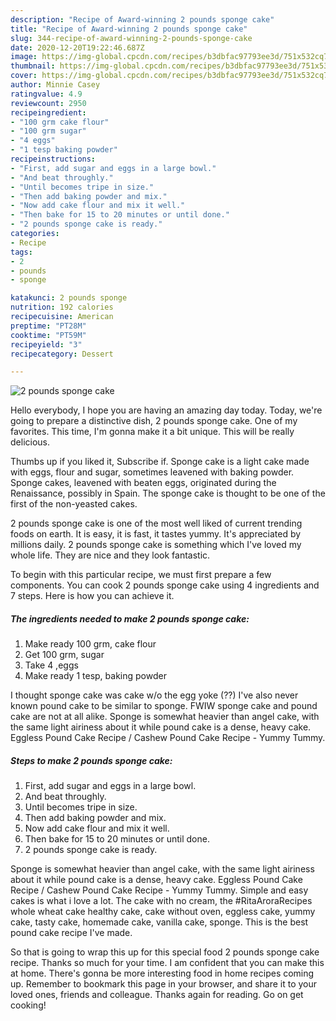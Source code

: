 ```yaml
---
description: "Recipe of Award-winning 2 pounds sponge cake"
title: "Recipe of Award-winning 2 pounds sponge cake"
slug: 344-recipe-of-award-winning-2-pounds-sponge-cake
date: 2020-12-20T19:22:46.687Z
image: https://img-global.cpcdn.com/recipes/b3dbfac97793ee3d/751x532cq70/2-pounds-sponge-cake-recipe-main-photo.jpg
thumbnail: https://img-global.cpcdn.com/recipes/b3dbfac97793ee3d/751x532cq70/2-pounds-sponge-cake-recipe-main-photo.jpg
cover: https://img-global.cpcdn.com/recipes/b3dbfac97793ee3d/751x532cq70/2-pounds-sponge-cake-recipe-main-photo.jpg
author: Minnie Casey
ratingvalue: 4.9
reviewcount: 2950
recipeingredient:
- "100 grm cake flour"
- "100 grm sugar"
- "4 eggs"
- "1 tesp baking powder"
recipeinstructions:
- "First, add sugar and eggs in a large bowl."
- "And beat throughly."
- "Until becomes tripe in size."
- "Then add baking powder and mix."
- "Now add cake flour and mix it well."
- "Then bake for 15 to 20 minutes or until done."
- "2 pounds sponge cake is ready."
categories:
- Recipe
tags:
- 2
- pounds
- sponge

katakunci: 2 pounds sponge 
nutrition: 192 calories
recipecuisine: American
preptime: "PT28M"
cooktime: "PT59M"
recipeyield: "3"
recipecategory: Dessert

---
```



![2 pounds sponge cake](https://img-global.cpcdn.com/recipes/b3dbfac97793ee3d/751x532cq70/2-pounds-sponge-cake-recipe-main-photo.jpg)

Hello everybody, I hope you are having an amazing day today. Today, we're going to prepare a distinctive dish, 2 pounds sponge cake. One of my favorites. This time, I'm gonna make it a bit unique. This will be really delicious.

Thumbs up if you liked it, Subscribe if. Sponge cake is a light cake made with eggs, flour and sugar, sometimes leavened with baking powder. Sponge cakes, leavened with beaten eggs, originated during the Renaissance, possibly in Spain. The sponge cake is thought to be one of the first of the non-yeasted cakes.

2 pounds sponge cake is one of the most well liked of current trending foods on earth. It is easy, it is fast, it tastes yummy. It's appreciated by millions daily. 2 pounds sponge cake is something which I've loved my whole life. They are nice and they look fantastic.


To begin with this particular recipe, we must first prepare a few components. You can cook 2 pounds sponge cake using 4 ingredients and 7 steps. Here is how you can achieve it.

<!--inarticleads1-->

##### The ingredients needed to make 2 pounds sponge cake:

1. Make ready 100 grm, cake flour
1. Get 100 grm, sugar
1. Take 4 ,eggs
1. Make ready 1 tesp, baking powder


I thought sponge cake was cake w/o the egg yoke (??) I&#39;ve also never known pound cake to be similar to sponge. FWIW sponge cake and pound cake are not at all alike. Sponge is somewhat heavier than angel cake, with the same light airiness about it while pound cake is a dense, heavy cake. Eggless Pound Cake Recipe / Cashew Pound Cake Recipe - Yummy Tummy. 

<!--inarticleads2-->

##### Steps to make 2 pounds sponge cake:

1. First, add sugar and eggs in a large bowl.
1. And beat throughly.
1. Until becomes tripe in size.
1. Then add baking powder and mix.
1. Now add cake flour and mix it well.
1. Then bake for 15 to 20 minutes or until done.
1. 2 pounds sponge cake is ready.


Sponge is somewhat heavier than angel cake, with the same light airiness about it while pound cake is a dense, heavy cake. Eggless Pound Cake Recipe / Cashew Pound Cake Recipe - Yummy Tummy. Simple and easy cakes is what i love a lot. The cake with no cream, the #RitaAroraRecipes whole wheat cake healthy cake, cake without oven, eggless cake, yummy cake, tasty cake, homemade cake, vanilla cake, sponge. This is the best pound cake recipe I&#39;ve made. 

So that is going to wrap this up for this special food 2 pounds sponge cake recipe. Thanks so much for your time. I am confident that you can make this at home. There's gonna be more interesting food in home recipes coming up. Remember to bookmark this page in your browser, and share it to your loved ones, friends and colleague. Thanks again for reading. Go on get cooking!

